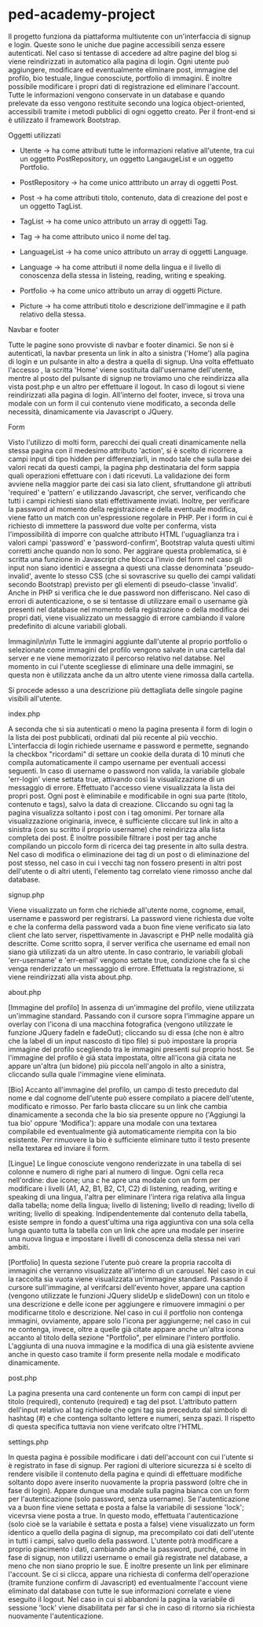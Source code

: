 # ped-academy-project

Il progetto funziona da piattaforma multiutente con un'interfaccia di signup e login. Queste sono le uniche due pagine accessibili senza essere autenticati. Nel caso si tentasse di accedere ad altre pagine del blog si viene reindirizzati in automatico alla pagina di login. Ogni utente può aggiungere, modificare ed eventualmente eliminare post, immagine del profilo, bio testuale, lingue conosciute, portfolio di immagini. È inoltre possibile modificare i propri dati di registrazione ed eliminare l'account. Tutte le informazioni vengono conservate in un database e quando prelevate da esso vengono restituite secondo una logica object-oriented, accessibili tramite i metodi pubblici di ogni oggetto creato. Per il front-end si è utilizzato il framework Bootstrap.



Oggetti utilizzati

- Utente -> ha come attributi tutte le informazioni relative all'utente, tra cui un oggetto PostRepository, un oggetto LangaugeList e un               oggetto Portfolio.

- PostRepository -> ha come unico atttributo un array di oggetti Post.

- Post -> ha come attributi titolo, contenuto, data di creazione del post e un oggetto TagList.

- TagList -> ha come unico attributo un array di oggetti Tag.

- Tag -> ha come attributo unico il nome del tag.

- LanguageList -> ha come unico attributo un array di oggetti Language.

- Language -> ha come attributi il nome della lingua e il livello di conoscenza della stessa in listeing, reading, writing e speaking.

- Portfolio -> ha come unico attributo un array di oggetti Picture.

- Picture -> ha come attributi titolo e descrizione dell'immagine e il path relativo della stessa.



Navbar e footer

Tutte le pagine sono provviste di navbar e footer dinamici.
Se non si è autenticati, la navbar presenta un link in alto a sinistra ('Home') alla pagina di login e un pulsante in alto a destra a quella di signup. Una volta effettuato l'accesso , la scritta 'Home' viene sostituita dall'username dell'utente, mentre al posto del pulsante di signup ne troviamo uno che reindirizza alla vista post.php e un altro per effettuare il logout. In caso di logout si viene reindirizzati alla pagina di login.
All'interno del footer, invece, si trova una modale con un form il cui contenuto viene modificato, a seconda delle necessità, dinamicamente via Javascript o JQuery.


Form

Visto l'utilizzo di molti form, parecchi dei quali creati dinamicamente nella stessa pagina con il medesimo attributo 'action', si è scelto di ricorrere a campi input di tipo hidden per differenziarli, in modo tale che sulla base dei valori recati da questi campi, la pagina php destinataria del form sappia quali operazioni effettuare con i dati ricevuti.
La validazione dei form avviene nella maggior parte dei casi sia lato client, sfruttandone gli attributi 'required' e 'pattern' e utilizzando Javascript, che server, verificando che tutti i campi richiesti siano stati effettivamente inviati. Inoltre, per verificare la password al momento della registrazione e della eventuale modifica, viene fatto un match con un'espressione regolare in PHP. Per i form in cui è richiesto di immettere la password due volte per conferma, vista l'impossibilità di imporre con qualche attributo HTML l'uguaglianza tra i valori campi 'password' e 'password-confirm', Bootstrap valuta questi ultimi corretti anche quando non lo sono. Per aggirare questa problematica, si è scritta una funzione in Javascript che blocca l'invio del form nel caso gli input non siano identici e assegna a questi una classe denominata 'pseudo-invalid', avente lo stesso CSS (che si sovrascrive su quello dei campi validati secondo Bootstrap) previsto per gli elementi di pseudo-classe 'invalid'. Anche in PHP si verifica che le due password non differiscano.
Nel caso di errori di autenticazione, o se si tentasse di utilizzare email o username già presenti nel database nel momento della registrazione o della modifica dei propri dati, viene visualizzato un messaggio di errore cambiando il valore predefinito di alcune variabili globali.


Immagini\n\n\n
Tutte le immagini aggiunte dall'utente al proprio portfolio o selezionate come immagini del profilo vengono salvate in una cartella dal server e ne viene memorizzato il percorso relativo nel databse. Nel momento in cui l'utente scegliesse di eliminare una delle immagini, se questa non è utilizzata anche da un altro utente viene rimossa dalla cartella.


Si procede adesso a una descrizione più dettagliata delle singole pagine visibili all'utente.



index.php

A seconda che si sia autenticati o meno la pagina presenta il form di login o la lista dei post pubblicati, ordinati dal più recente al più vecchio. L'interfaccia di login richiede username e password e permette, segnando la checkbox "ricordami" di settare un cookie della durata di 10 minuti che compila automaticamente il campo username per eventuali accessi seguenti. In caso di username o password non valida, la variabile globale 'err-login' viene settata true, attivando così la visualizzazione di un messaggio di errore.
Effettuato l'accesso viene visualizzata la lista dei propri post. Ogni post è eliminabile e modificabile in ogni sua parte (titolo, contenuto e tags), salvo la data di creazione. Cliccando su ogni tag la pagina visualizza soltanto i post con i tag omonimi. Per tornare alla visualizzazione originaria, invece, è sufficiente cliccare sul link in alto a sinistra (con su scritto il proprio username) che reindirizza alla lista completa dei post. È inoltre possibile filtrare i post per tag anche compilando un piccolo form di ricerca dei tag presente in alto sulla destra. Nel caso di modifica o eliminazione dei tag di un post o di eliminazione del post stesso, nel caso in cui i vecchi tag non fossero presenti in altri post dell'utente o di altri utenti, l'elemento tag correlato viene rimosso anche dal database. 



signup.php

Viene visualizzato un form che richiede all'utente nome, cognome, email, username e password per registrarsi. La password viene richiesta due volte e che la conferma della password vada a buon fine viene verificato sia lato client che lato server, rispettivamente in Javascript e PHP nelle modalità già descritte. Come scritto sopra, il server verifica che username ed email non siano già utilizzati da un altro utente. In caso contrario, le variabili globali 'err-username' e 'err-email' vengono settate true, condizione che fa sì che venga renderizzato un messaggio di errore. Effettuata la registrazione, si viene reindirizzati alla vista about.php.



about.php

[Immagine del profilo]
In assenza di un'immagine del profilo, viene utilizzata un'immagine standard. Passando con il cursore sopra l'immagine appare un      overlay con l'icona di una macchina fotografica (vengono utilizzate le funzione JQuery fadeIn e fadeOut); cliccando su di essa (che non è altro che la label di un input nascosto di tipo file) si può impostare la propria immagine del profilo scegliendo tra le immagini presenti sul proprio host. Se l'immagine del profilo è già stata impostata, oltre all'icona già citata ne appare un'altra (un bidone) più piccola nell'angolo in alto a sinistra, cliccando sulla quale l'immagine viene eliminata.

[Bio]
Accanto all'immagine del profilo, un campo di testo preceduto dal nome e dal cognome dell'utente può essere compilato a piacere   dell'utente, modificato e rimosso. Per farlo basta cliccare su un link che cambia dinamicamente a seconda che la bio sia presente oppure no ('Aggiungi la tua bio' oppure 'Modifica'): appare una modale con una textarea compilabile ed eventualmente già automaticamente  riempita con la bio esistente. Per rimuovere la bio è sufficiente eliminare tutto il testo presente nella textarea ed inviare il form.

[Lingue]
Le lingue conosciute vengono renderizzate in una tabella di sei colonne e numero di righe pari al numero di lingue. Ogni cella reca nell'ordine: due icone; una c he apre una modale con un form per modificare i livelli (A1, A2, B1, B2, C1, C2) di listening, reading, writing e speaking di una lingua, l'altra per eliminare l'intera riga relativa alla lingua dalla tabella; nome della lingua; livello di listening; livello di reading; livello di writing; livello di speaking. Indipendentemente dal contenuto della tabella, esiste sempre in fondo a quest'ultima una riga aggiuntiva con una sola cella lunga quanto tutta la tabella con un link che apre una modale per inserire una nuova lingua e impostare i livelli di conoscenza della stessa nei vari ambiti.

[Portfolio]
In questa sezione l'utente può creare la propria raccolta di immagini che verranno visualizzate all'interno di un carousel. Nel caso in cui la raccolta sia vuota viene visualizzata un'immagine standard. Passando il cursore sull'immagine, al verifcarsi dell'evento hover, appare una caption (vengono utilizzate le funzioni JQuery slideUp e slideDown) con un titolo e una descrizione e delle icone per aggiungere e rimuovere immagini o per modificarne titolo e descrizione. Nel caso in cui il portfolio non contenga immagini, ovviamente, appare solo l'icona per aggiungerne; nel caso in cui ne contenga, invece, oltre a quelle già citate appare anche un'altra icona accanto al titolo della sezione "Portfolio", per eliminare l'intero portfolio. L'aggiunta di una nuova immagine e la modifica di una già esistente avviene anche in questo caso tramite il form presente nella modale e modificato dinamicamente.



post.php

La pagina presenta una card contenente un form con campi di input per titolo (required), contenuto (required) e tag del psot. L'attributo pattern dell'input relativo al tag richiede che ogni tag sia preceduto dal simbolo di hashtag (#) e che contenga soltanto lettere e numeri, senza spazi. Il rispetto di questa specifica tuttavia non viene verifcato oltre l'HTML.



settings.php

In questa pagina è possibile modificare i dati dell'account con cui l'utente si è registrato in fase di signup. Per ragioni di ulteriore sicurezza si è scelto di rendere visibile il contenuto della pagina e quindi di effettuare modifiche soltanto dopo avere inserito nuovamente la propria password (oltre che in fase di login). Appare dunque una modale sulla pagina bianca con un form per l'autenticazione (solo password, senza username). Se l'autenticazione va a buon fine viene settata e posta a false la variabile di sessione 'lock'; vicevrsa viene posta a true. In questo modo, effettuata l'autenticazione (solo cioè se la variabile è settata e posta a false) viene visualizzato un form identico a quello della pagina di signup, ma precompilato coi dati dell'utente in tutti i campi, salvo quello della password. L'utente potrà modificare a proprio piacimento i dati, cambiando anche la password, purché, come in fase di signup, non utilizzi username o email già registrate nel database, a meno che non siano proprio le sue. È inoltre presente un link per eliminare l'account. Se ci si clicca, appare una richiesta di conferma dell'operazione (tramite funzione confirm di Javascript) ed eventualmente l'account viene eliminato dal database con tutte le sue informazioni correlate e viene eseguito il logout. Nel caso in cui si abbandoni la pagina la variabile di sessione 'lock' viene disabilitata per far sì che in caso di ritorno sia richiesta nuovamente l'autenticazione.
